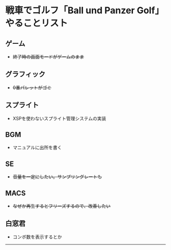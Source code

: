 # 戦車でゴルフ「Ball und Panzer Golf」 やることリスト  
## ゲーム
* ~~終了時の画面モードがゲームのまま~~

## グラフィック
* ~~0番パレットがゴミ~~

## スプライト
* XSPを使わないスプライト管理システムの実装

## BGM
* マニュアルに出所を書く  

## SE
* ~~音量を一定にしたい。サンプリングレートも~~

## MACS
* ~~なぜか再生するとフリーズするので、改善したい~~

## 白窓君
* コンボ数を表示するとか

---
